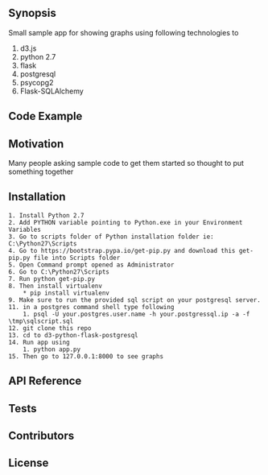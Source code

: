 ## Synopsis

Small sample app for showing graphs using following technologies to 

1. d3.js
2. python 2.7  
3. flask
4. postgresql
5. psycopg2
6. Flask-SQLAlchemy

## Code Example



## Motivation

Many people asking sample code to get them started so thought to put something together

## Installation
    1. Install Python 2.7
    2. Add PYTHON variable pointing to Python.exe in your Environment Variables
    3. Go to scripts folder of Python installation folder ie: C:\Python27\Scripts
    4. Go to https://bootstrap.pypa.io/get-pip.py and download this get-pip.py file into Scripts folder
    5. Open Command prompt opened as Administrator 
    6. Go to C:\Python27\Scripts
    7. Run python get-pip.py
    8. Then install virtualenv
        * pip install virtualenv
    9. Make sure to run the provided sql script on your postgresql server.
    11. in a postgres command shell type following
        1. psql -U your.postgres.user.name -h your.postgressql.ip -a -f \tmp\sqlscript.sql
    12. git clone this repo
    13. cd to d3-python-flask-postgresql
    14. Run app using
        1. python app.py
    15. Then go to 127.0.0.1:8000 to see graphs


## API Reference



## Tests



## Contributors



## License



